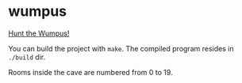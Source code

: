 # wumpus
[Hunt the Wumpus!](https://en.wikipedia.org/wiki/Hunt_the_Wumpus)

You can build the project with `make`.
The compiled program resides in `./build` dir.

Rooms inside the cave are numbered from 0 to 19.
